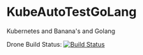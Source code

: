 # KubeAutoTestGoLang
Kubernetes and Banana's and Golang

Drone Build Status: [![Build Status](http://59.100.192.6/api/badges/airwallex/KubeAutoTestGoLang/status.svg)](http://drone.airwallex.awx/airwallex/KubeAutoTestGoLang)
